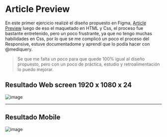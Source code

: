 # Article Preview
En este primer ejercicio realizé el diseño propuesto en Figma, [Article Preview](https://www.figma.com/file/w5btuPtYe8AWQt8HVJR4jh/Workouts?node-id=0:1) luego de eso el maquetado en HTML y Css, el proceso fue bastante entretenido, pero un poco frustrante, ya que no tengo muchas 
habilidades en Css, por lo que se me complicó un poco el proceso del Responsive, estuve documentadome y aprendí que lo podía hacer con @mediquery.

> Se que me falta un poco para que quede 100% igual al diseño propuesto, pero con un poco de práctica, estudio y retroalimentación lo puedo mejorar. 

## Resultado Web screen 1920 x 1080 x 24
![image](https://user-images.githubusercontent.com/90514403/143260252-6069eb5b-660f-49e7-8011-d9d544fe11a6.png)
****
## Resultado Mobile

![image](https://user-images.githubusercontent.com/90514403/137401264-d971df6d-2358-413c-8eea-36aa354b0159.png)
